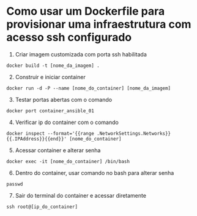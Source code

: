 # Como usar um Dockerfile para provisionar uma infraestrutura com acesso ssh configurado

1. Criar imagem customizada com porta ssh habilitada
```
docker build -t [nome_da_imagem] .
```

2. Construir e iniciar container
```
docker run -d -P --name [nome_do_container] [nome_da_imagem]
```
3. Testar portas abertas com o comando
```
docker port container_ansible_01
```
4. Verificar ip do container com o comando
```
docker inspect --format='{{range .NetworkSettings.Networks}}{{.IPAddress}}{{end}}' [nome_do_container]
```
5. Acessar container e alterar senha
```
docker exec -it [nome_do_container] /bin/bash
```
6. Dentro do container, usar comando no bash para alterar senha
```
passwd
```
7. Sair do terminal do container e acessar diretamente
```
ssh root@[ip_do_container]
```
